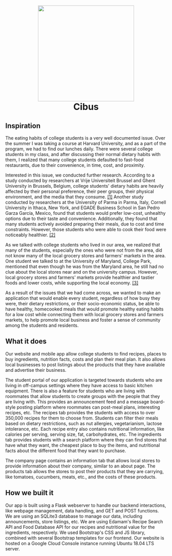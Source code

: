<h1 align="center">
 <img src="https://github.com/susw12/teenhacksli/blob/master/Logo.png" width="300">
 <br>
 Cibus
 <br>
</h1>

## Inspiration
The eating habits of college students is a very well documented issue. Over the summer I was taking a course at Harvard University, and as a part of the program, we had to find our lunches daily. There were several college students in my class, and after discussing their normal dietary habits with them, I realized that many college students defaulted to fast-food restaurants, due to their convenience, in time, cost, and proximity. 

Interested in this issue, we conducted further research. According to a study conducted by researchers at Vrije Universiteit Brussel and Ghent University in Brussels, Belgium, college students' dietary habits are heavily affected by their personal preference, their peer groups, their physical environment, and the media that they consume. [\[1\]](https://www.ncbi.nlm.nih.gov/pmc/articles/PMC3905922/) Another study conducted by researchers at the University of Parma in Parma, Italy, Cornell University in Ithaca, New York, and EGADE Business School in San Pedro Garza García, Mexico, found that students would prefer low-cost, unhealthy options due to their taste and convenience. Additionally, they found that many students actively avoided preparing their meals, due to cost and time constraints. However, those students who were able to cook their food were noticeably healthier. [\[2\]](https://www.ncbi.nlm.nih.gov/pmc/articles/PMC6315356/) 

As we talked with college students who lived in our area, we realized that many of the students, especially the ones who were not from the area, did not know many of the local grocery stores and farmers' markets in the area. One student we talked to at the University of Maryland, College Park, mentioned that even though he was from the Maryland area, he still had no clue about the local stores near and on the university campus. However, local grocery stores and farmers' markets provide healthier and tastier foods and lower costs, while supporting the local economy. [\[3\]](https://www.besthealthmag.ca/best-eats/healthy-eating/20-benefits-of-shopping-at-a-farmers-market-vs-the-supermarket/) 

As a result of the issues that we had come across, we wanted to make an application that would enable every student, regardless of how busy they were, their dietary restrictions, or their socio-economic status, be able to have healthy, homecooked meals that would promote healthy eating habits for a low cost while connecting them with local grocery stores and farmers markets, to help promote local business and foster a sense of community among the students and residents.

## What it does
Our website and mobile app allow college students to find recipes, places to buy ingredients, nutrition facts, costs and plan their meal plan. It also allows local businesses to post listings about the products that they have available and advertise their business.

The student portal of our application is targeted towards students who are living in off-campus settings where they have access to basic kitchen equipment. There is also a feature for students who are living with roommates that allow students to create groups with the people that they are living with. This provides an announcement feed and a message board-style posting platform where roommates can post-meal plans, interesting recipes, etc. The recipes tab provides the students with access to over 350,000 recipes for them to choose from. Students can filter their meals based on dietary restrictions, such as nut allergies, vegetarianism, lactose intolerance, etc. Each recipe entry also contains nutritional information, like calories per serving, serving size, fat, carbohydrates, etc. The ingredients tab provides students with a search platform where they can find stores that have what they want, the cheapest place to buy the items, and nutritional facts about the different food that they want to purchase.

The company page contains an information tab that allows local stores to provide information about their company, similar to an about page. The products tab allows the stores to post their products that they are carrying, like tomatoes, cucumbers, meats, etc., and the costs of these products.

## How we built it
Our app is built using a Flask webserver to handle our backend interactions, like webpage management, data handling, and GET and POST functions. We are using an SQLite3 database to manage our data, including announcements, store listings, etc. We are using Edamam's Recipe Search API and Food Database API for our recipes and nutritional value for the ingredients, respectively. We used Bootstrap's CSS and JS library, combined with several Bootstrap templates for our frontend. Our website is hosted on a Google Cloud Console instance running Ubuntu 18.04 LTS server.
